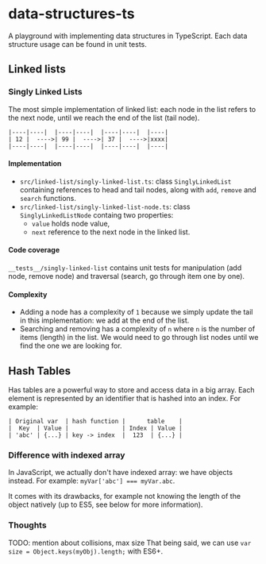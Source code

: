 # data-structures-ts
A playground with implementing data structures in TypeScript.
Each data structure usage can be found in unit tests.

## Linked lists
### Singly Linked Lists
The most simple implementation of linked list: each node in the list refers to the next node, until we reach the end of the list (tail node).

```
|----|----|  |----|----|  |----|----|  |----|
| 12 |  ---->| 99 |  ---->| 37 |  ---->|xxxx|
|----|----|  |----|----|  |----|----|  |----|
```

#### Implementation
* `src/linked-list/singly-linked-list.ts`: class `SinglyLinkedList ` containing references to head and tail nodes, along with `add`, `remove` and `search` functions.
* `src/linked-list/singly-linked-list-node.ts`: class `SinglyLinkedListNode` containg two properties: 
  * `value` holds node value,
  * `next` reference to the next node in the linked list.

#### Code coverage
`__tests__/singly-linked-list` contains unit tests for manipulation (add node, remove node) and traversal (search, go through item one by one).

#### Complexity
* Adding a node has a complexity of `1` because we simply update the tail in this implementation: we add at the end of the list.
* Searching and removing has a complexity of `n` where `n` is the number of items (length) in the list. We would need to go through list nodes until we find the one we are looking for.

## Hash Tables
Has tables are a powerful way to store and access data in a big array. Each element is represented by an identifier that is hashed into an index.
For example:
```
| Original var  | hash function |      table    |
|  Key  | Value |               | Index | Value |
| 'abc' | {...} | key -> index  |  123  | {...} |
```
### Difference with indexed array
In JavaScript, we actually don't have indexed array: we have objects instead.
For example: `myVar['abc'] === myVar.abc`. 

It comes with its drawbacks, for example not knowing the length of the object natively (up to ES5, see below for more information). 

### Thoughts
TODO: mention about collisions, max size
That being said, we can use `var size = Object.keys(myObj).length;` with ES6+.